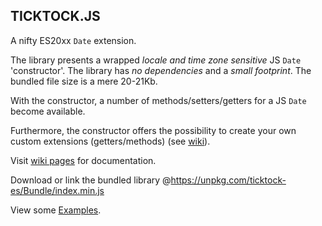 ## TICKTOCK.JS

A nifty ES20xx `Date` extension.

The library presents a wrapped *locale and time zone sensitive* JS `Date` 'constructor'. The library has *no dependencies* 
and a *small footprint*. The bundled file size is a mere 20-21Kb.

With the constructor, a number of methods/setters/getters for a JS `Date` become available. 

Furthermore, the constructor offers the possibility to create your own custom extensions (getters/methods) 
(see [wiki](https://github.com/KooiInc/ticktock.js/wiki/The-TickTock-%27constructor%27-and-its-static-extensions#customExtensions)).

Visit [wiki pages](https://github.com/KooiInc/ticktock.js/wiki) for documentation.

Download or link the bundled library @https://unpkg.com/ticktock-es/Bundle/index.min.js

View some [Examples](https://kooiinc.github.io/ticktock.js/Demo/).
